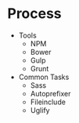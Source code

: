 Process
===

- Tools
  + NPM
  + Bower
  + Gulp
  + Grunt
- Common Tasks
  + Sass
  + Autoprefixer
  + Fileinclude
  + Uglify
